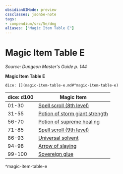 ```yaml
---
obsidianUIMode: preview
cssclasses: json5e-note
tags:
- compendium/src/5e/dmg
aliases: ["Magic Item Table E"]
---
```

# Magic Item Table E
*Source: Dungeon Master's Guide p. 144* 

**Magic Item Table E**

`dice: [](magic-item-table-e.md#^magic-item-table-e)`

| dice: d100 | Magic Item |
|------------|------------|
| 01-30 | [Spell scroll (8th level)](/2-Mechanics/CLI/items/spell-scroll-8th-level.md) |
| 31-55 | [Potion of storm giant strength](/2-Mechanics/CLI/items/potion-of-storm-giant-strength.md) |
| 56-70 | [Potion of supreme healing](/2-Mechanics/CLI/items/potion-of-supreme-healing.md) |
| 71-85 | [Spell scroll (9th level)](/2-Mechanics/CLI/items/spell-scroll-9th-level.md) |
| 86-93 | [Universal solvent](/2-Mechanics/CLI/items/universal-solvent.md) |
| 94-98 | [Arrow of slaying](/2-Mechanics/CLI/items/arrow-of-slaying.md) |
| 99-100 | [Sovereign glue](/2-Mechanics/CLI/items/sovereign-glue.md) |
^magic-item-table-e